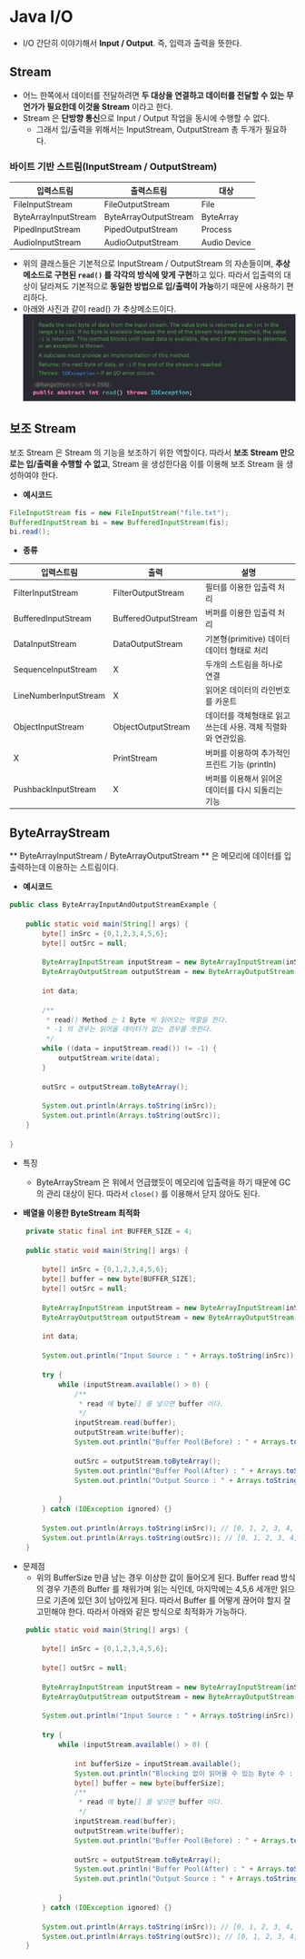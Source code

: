 # Java I/O

- I/O 간단히 이야기해서 **Input / Output**. 즉, 입력과 출력을 뜻한다.

## Stream

- 어느 한쪽에서 데이터를 전달하려면 **두 대상을 연결하고 데이터를 전달할 수 있는 무언가가 필요한데 이것을 Stream** 이라고 한다.
- Stream 은 **단방향 통신**으로 Input / Output 작업을 동시에 수행할 수 없다.
  - 그래서 입/출력을 위해서는 InputStream, OutputStream 총 두개가 필요하다.

### 바이트 기반 스트림(InputStream / OutputStream)

| 입력스트림                | 출력스트림                 | 대상           |
|----------------------|-----------------------|--------------|
| FileInputStream      | FileOutputStream      | File         |
| ByteArrayInputStream | ByteArrayOutputStream | ByteArray    |
| PipedInputStream     | PipedOutputStream     | Process      |
| AudioInputStream     | AudioOutputStream     | Audio Device |

- 위의 클래스들은 기본적으로 InputStream / OutputStream 의 자손들이며, **추상 메소드로 구현된 `read()` 를 각각의 방식에 맞게 구현**하고 있다.
따라서 입출력의 대상이 달라져도 기본적으로 **동일한 방법으로 입/출력이 가능**하기 때문에 사용하기 편리하다.
- 아래와 사진과 같이 read() 가 추상메소드이다. 
  ![img.png](img.png)

## 보조 Stream

보조 Stream 은 Stream 의 기능을 보조하기 위한 역할이다. 따라서 **보조 Stream 만으로는 입/출력을 수행할 수 없고**, Stream 을 생성한다음 이를 이용해
보조 Stream 을 생성하여야 한다.

- **예시코드**

```java
FileInputStream fis = new FileInputStream("file.txt");
BufferedInputStream bi = new BufferedInputStream(fis);
bi.read();
```

- **종류**

| 입력스트림                 | 출력                   | 설명                                  |
|-----------------------|----------------------|-------------------------------------|
| FilterInputStream     | FilterOutputStream   | 필터를 이용한 입출력 처리                      |
| BufferedInputStream   | BufferedOutputStream | 버퍼를 이용한 입출력 처리                      |
| DataInputStream       | DataOutputStream     | 기본형(primitive) 데이터 데이터 형태로 처리       |
| SequenceInputStream   | X                    | 두개의 스트림을 하나로 연결                     |
| LineNumberInputStream | X                    | 읽어온 데이터의 라인번호를 카운트                  |
| ObjectInputStream     | ObjectOutputStream   | 데이터를 객체형태로 읽고 쓰는데 사용. 객체 직렬화와 연관있음. |
| X                     | PrintStream          | 버퍼를 이용하여 추가적인 프린트 기능 (println)      |
| PushbackInputStream   | X                    | 버퍼를 이용해서 읽어온 데이터를 다시 되돌리는 기능        |

## ByteArrayStream

** ByteArrayInputStream / ByteArrayOutputStream ** 은 메모리에 데이터를 입출력하는데 이용하는 스트림이다.

- **예시코드**

```java
public class ByteArrayInputAndOutputStreamExample {

    public static void main(String[] args) {
        byte[] inSrc = {0,1,2,3,4,5,6};
        byte[] outSrc = null;

        ByteArrayInputStream inputStream = new ByteArrayInputStream(inSrc);
        ByteArrayOutputStream outputStream = new ByteArrayOutputStream();

        int data;

        /**
         * read() Method 는 1 Byte 씩 읽어오는 역할을 한다.
         * -1 의 경우는 읽어올 데이터가 없는 경우를 뜻한다.
         */
        while ((data = inputStream.read()) != -1) {
            outputStream.write(data);
        }

        outSrc = outputStream.toByteArray();

        System.out.println(Arrays.toString(inSrc));
        System.out.println(Arrays.toString(outSrc));
    }

}
```

- 특징 
  - ByteArrayStream 은 위에서 언급했듯이 메모리에 입출력을 하기 때문에 GC 의 관리 대상이 된다. 따라서 `close()` 를 이용해서 닫지 않아도 된다.

- **배열을 이용한 ByteStream 최적화**

```java
    private static final int BUFFER_SIZE = 4;

    public static void main(String[] args) {

        byte[] inSrc = {0,1,2,3,4,5,6};
        byte[] buffer = new byte[BUFFER_SIZE];
        byte[] outSrc = null;

        ByteArrayInputStream inputStream = new ByteArrayInputStream(inSrc);
        ByteArrayOutputStream outputStream = new ByteArrayOutputStream();

        int data;

        System.out.println("Input Source : " + Arrays.toString(inSrc));

        try {
            while (inputStream.available() > 0) {
                /**
                 * read 에 byte[] 를 넣으면 buffer 이다.
                 */
                inputStream.read(buffer);
                outputStream.write(buffer);
                System.out.println("Buffer Pool(Before) : " + Arrays.toString(buffer));

                outSrc = outputStream.toByteArray();
                System.out.println("Buffer Pool(After) : " + Arrays.toString(buffer));
                System.out.println("Output Source : " + Arrays.toString(outSrc));
                
            }
        } catch (IOException ignored) {}

        System.out.println(Arrays.toString(inSrc)); // [0, 1, 2, 3, 4, 5, 6]
        System.out.println(Arrays.toString(outSrc)); // [0, 1, 2, 3, 4, 5, 6, 3]
    }

```

- 문제점
  - 위의 BufferSize 만큼 남는 경우 이상한 값이 들어오게 된다. Buffer read 방식의 경우 기존의 Buffer 를 채워가며 읽는 식인데, 마지막에는 4,5,6 세개만 읽으므로
기존에 있던 3이 남아있게 된다. 따라서 Buffer 를 어떻게 끊어야 할지 잘 고민해야 한다. 따라서 아래와 같은 방식으로 최적화가 가능하다.

```java
    public static void main(String[] args) {

        byte[] inSrc = {0,1,2,3,4,5,6};

        byte[] outSrc = null;

        ByteArrayInputStream inputStream = new ByteArrayInputStream(inSrc);
        ByteArrayOutputStream outputStream = new ByteArrayOutputStream();

        System.out.println("Input Source : " + Arrays.toString(inSrc));

        try {
            while (inputStream.available() > 0) {

                int bufferSize = inputStream.available();
                System.out.println("Blocking 없이 읽어올 수 있는 Byte 수 : " + bufferSize);
                byte[] buffer = new byte[bufferSize];
                /**
                 * read 에 byte[] 를 넣으면 buffer 이다.
                 */
                inputStream.read(buffer);
                outputStream.write(buffer);
                System.out.println("Buffer Pool(Before) : " + Arrays.toString(buffer));

                outSrc = outputStream.toByteArray();
                System.out.println("Buffer Pool(After) : " + Arrays.toString(buffer));
                System.out.println("Output Source : " + Arrays.toString(outSrc));

            }
        } catch (IOException ignored) {}

        System.out.println(Arrays.toString(inSrc)); // [0, 1, 2, 3, 4, 5, 6]
        System.out.println(Arrays.toString(outSrc)); // [0, 1, 2, 3, 4, 5, 6]
    }
```